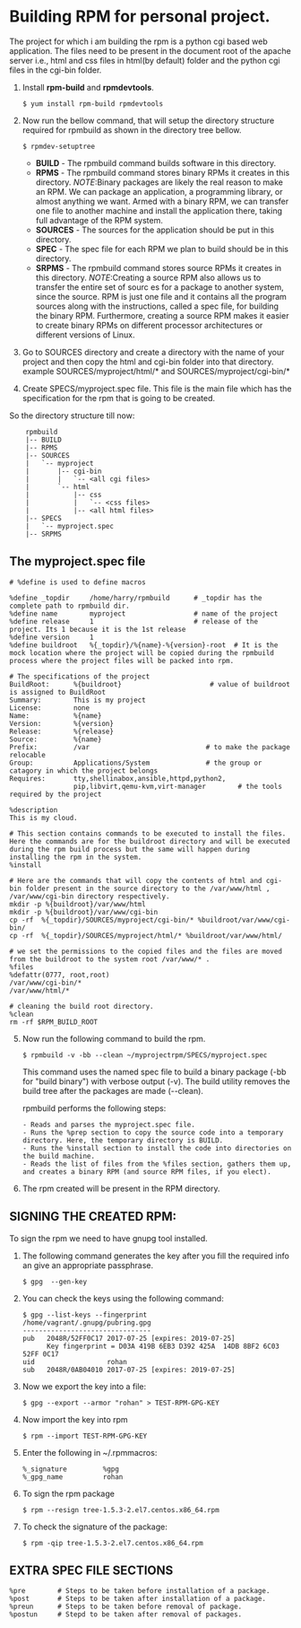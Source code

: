 # Building RPM for personal project.
The project for which i am building the rpm is a python cgi based web application. The files need to be present in the document root of the apache server i.e., html and css files in html(by default) folder and the python cgi files in the cgi-bin folder.

1. Install **rpm-build** and **rpmdevtools**.
   ```
   $ yum install rpm-build rpmdevtools
   ```
2. Now run the bellow command, that will setup the directory structure required for rpmbuild as shown in the directory tree bellow. 
   ```
   $ rpmdev-setuptree
   ```
   
   - **BUILD** - The rpmbuild command builds software in this directory.   
   - **RPMS** - The rpmbuild command stores binary RPMs it creates in this directory.
      *NOTE*:Binary packages are likely the real reason to make an RPM. We can package an application, a programming library, or almost anything we want. Armed with a binary RPM, we can transfer one file to another machine and install the application there, taking full advantage of the RPM system.
   - **SOURCES** - The sources for the application should be put in this directory.
   - **SPEC** - The spec file for each RPM we plan to build should be in this directory.
   - **SRPMS** - The rpmbuild command stores source RPMs it creates in this directory.
      *NOTE*:Creating a source RPM also allows us to transfer the entire set of sourc es for a package to another system, since the source. RPM is just one file and it contains all the program sources along with the instructions, called a spec file, for building the binary RPM. Furthermore, creating a source RPM makes it easier to create binary RPMs on different processor architectures or different versions of Linux.

3. Go to SOURCES directory and create a directory with the name of your project and then copy the html and cgi-bin folder into that directory. example SOURCES/myproject/html/* and SOURCES/myproject/cgi-bin/*
4. Create SPECS/myproject.spec file. This file is the main file which has the specification for the rpm that is going to be created.

So the directory structure till now:

```
    rpmbuild
    |-- BUILD
    |-- RPMS
    |-- SOURCES
    |   `-- myproject
    |       |-- cgi-bin
    |       |   `-- <all cgi files>
    |       `-- html
    |           |-- css
    |           |   `-- <css files>
    |           |-- <all html files>
    |-- SPECS
    |   `-- myproject.spec
    |-- SRPMS
```

## The myproject.spec file

```
# %define is used to define macros

%define _topdir     /home/harry/rpmbuild      # _topdir has the complete path to rpmbuild dir.
%define name        myproject                 # name of the project
%define release     1                         # release of the project. Its 1 because it is the 1st release
%define version     1                           
%define buildroot   %{_topdir}/%{name}-%{version}-root  # It is the mock location where the project will be copied during the rpmbuild process where the project files will be packed into rpm.

# The specifications of the project
BuildRoot:      %{buildroot}                      # value of buildroot is assigned to BuildRoot
Summary:        This is my project
License:        none
Name:           %{name}
Version:        %{version}
Release:        %{release}
Source:         %{name}
Prefix:         /var                             # to make the package relocable
Group:          Applications/System              # the group or catagory in which the project belongs
Requires:       tty,shellinabox,ansible,httpd,python2,
                pip,libvirt,qemu-kvm,virt-manager        # the tools required by the project

%description
This is my cloud.

# This section contains commands to be executed to install the files. Here the commands are for the buildroot directory and will be executed during the rpm build process but the same will happen during installing the rpm in the system.
%install

# Here are the commands that will copy the contents of html and cgi-bin folder present in the source directory to the /var/www/html , /var/www/cgi-bin directory respectively.
mkdir -p %{buildroot}/var/www/html
mkdir -p %{buildroot}/var/www/cgi-bin
cp -rf  %{_topdir}/SOURCES/myproject/cgi-bin/* %buildroot/var/www/cgi-bin/
cp -rf  %{_topdir}/SOURCES/myproject/html/* %buildroot/var/www/html/

# we set the permissions to the copied files and the files are moved from the buildroot to the system root /var/www/* .
%files
%defattr(0777, root,root)
/var/www/cgi-bin/*
/var/www/html/*

# cleaning the build root directory.
%clean            
rm -rf $RPM_BUILD_ROOT

```

5. Now run the following command to build the rpm.
   ``` 
   $ rpmbuild -v -bb --clean ~/myprojectrpm/SPECS/myproject.spec  
   ```
   This command uses the named spec file to build a binary package (-bb for "build binary") with verbose output (-v). 
   The build utility removes the build tree after the packages are made (--clean). 

   rpmbuild performs the following steps:

       - Reads and parses the myproject.spec file.
       - Runs the %prep section to copy the source code into a temporary directory. Here, the temporary directory is BUILD.
       - Runs the %install section to install the code into directories on the build machine.
       - Reads the list of files from the %files section, gathers them up, and creates a binary RPM (and source RPM files, if you elect). 

6. The rpm created will be present in the RPM directory.



## SIGNING THE CREATED RPM:

To sign the rpm we need to have gnupg tool installed.

1. The following command generates the key after you fill the required info an give an appropriate passphrase.
   ```
   $ gpg  --gen-key
   ```

2. You can check the keys using the following command:
   ```
   $ gpg --list-keys --fingerprint 
   /home/vagrant/.gnupg/pubring.gpg
   --------------------------------
   pub   2048R/52FF0C17 2017-07-25 [expires: 2019-07-25]
         Key fingerprint = D03A 419B 6EB3 D392 425A  14DB 8BF2 6C03 52FF 0C17
   uid                  rohan
   sub   2048R/0AB04010 2017-07-25 [expires: 2019-07-25]
   ```

3. Now we export the key into a file:
   ```
   $ gpg --export --armor "rohan" > TEST-RPM-GPG-KEY
   ```

4. Now import the key into rpm 
   ```
   $ rpm --import TEST-RPM-GPG-KEY
   ```

5. Enter the following in ~/.rpmmacros:
   ```
   %_signature         %gpg
   %_gpg_name          rohan
   ```
   
6. To sign the rpm package 
   ```
   $ rpm --resign tree-1.5.3-2.el7.centos.x86_64.rpm
   ```
   
7. To check the signature of the package:
   ```
   $ rpm -qip tree-1.5.3-2.el7.centos.x86_64.rpm
   ```

## EXTRA SPEC FILE SECTIONS 

```
%pre        # Steps to be taken before installation of a package.
%post       # Steps to be taken after installation of a package.
%preun      # Steps to be taken before removal of package.
%postun     # Stepd to be taken after removal of packages.
```
